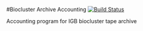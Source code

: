 #Biocluster Archive Accounting
[![Build Status](https://github.com/IGBIllinois/bioarchive_accounting/actions/workflows/main.yml/badge.svg)](https://github.com/IGBIllinois/bioarchive_accounting/actions/workflows/main.yml)

Accounting program for IGB biocluster tape archive
